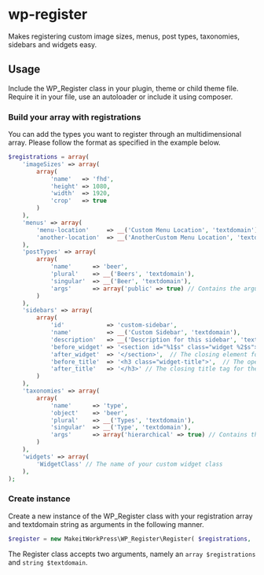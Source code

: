 # wp-register
Makes registering custom image sizes, menus, post types, taxonomies, sidebars and widgets easy. 

## Usage
Include the WP_Register class in your plugin, theme or child theme file. Require it in your file, use an autoloader or include it using composer. 

### Build your array with registrations
You can add the types you want to register through an multidimensional array. Please follow the format as specified in the example below.

```php
$registrations = array(
    'imageSizes' => array(
        array(
            'name'   => 'fhd',
            'height' => 1080,
            'width'  => 1920,
            'crop'   => true
        )
    ),
    'menus' => array(
        'menu-location'     => __('Custom Menu Location', 'textdomain'),
        'another-location'  => __('AnotherCustom Menu Location', 'textdomain')
    ),     
    'postTypes' => array(
        array(
            'name'      => 'beer', 
            'plural'    => __('Beers', 'textdomain'), 
            'singular'  => __('Beer', 'textdomain'), 
            'args'      => array('public' => true) // Contains the arguments as they are supported by register_post_type. (optional)
        )
    ),
    'sidebars' => array(
        array(
            'id'            => 'custom-sidebar', 
            'name'          => __('Custom Sidebar', 'textdomain'), 
            'description'   => __('Description for this sidebar', 'textdomain'),
            'before_widget' => '<section id="%1$s" class="widget %2$s">', // The opening element for the widget (optional)
            'after_widget'  => '</section>',  // The closing element for the widget (optional)
            'before_title'  => '<h3 class="widget-title">',  // The opening title tag for the widget (optional)
            'after_title'   => '</h3>' // The closing title tag for the widget (optional)
        )
    ),    
    'taxonomies' => array(
        array(
            'name'      => 'type', 
            'object'    => 'beer', 
            'plural'    => __('Types', 'textdomain'), 
            'singular'  => __('Type', 'textdomain'),
            'args'      => array('hierarchical' => true) // Contains the arguments as they are supported by register_post_type. (optional)
        )
    ),
    'widgets' => array(
        'WidgetClass' // The name of your custom widget class
    ),
);
```
    
### Create instance
Create a new instance of the WP_Register class with your registration array and textdomain string as arguments in the following manner.

```php
$register = new MakeitWorkPress\WP_Register\Register( $registrations, 'textdomain' );
```

The Register class accepts two arguments, namely an ``array $registrations`` and ``string $textdomain``.